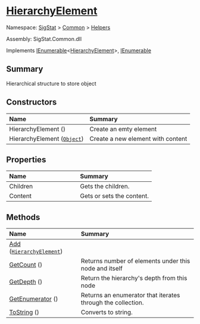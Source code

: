 # [HierarchyElement](./HierarchyElement.md)

Namespace: [SigStat]() > [Common](./../README.md) > [Helpers](./README.md)

Assembly: SigStat.Common.dll

Implements [IEnumerable](https://docs.microsoft.com/en-us/dotnet/api/System.Collections.Generic.IEnumerable-1)\<[HierarchyElement](./HierarchyElement.md)>, [IEnumerable](https://docs.microsoft.com/en-us/dotnet/api/System.Collections.IEnumerable)

## Summary
Hierarchical structure to store object

## Constructors

| <span>Name&nbsp;&nbsp;&nbsp;&nbsp;&nbsp;&nbsp;&nbsp;&nbsp;&nbsp;&nbsp;&nbsp;&nbsp;&nbsp;&nbsp;&nbsp;&nbsp;&nbsp;&nbsp;&nbsp;&nbsp;&nbsp;&nbsp;&nbsp;&nbsp;&nbsp;&nbsp;&nbsp;&nbsp;&nbsp;&nbsp;</span> | Summary | 
| :--- | :--- | 
| HierarchyElement () | Create an emty element | 
| HierarchyElement ([`Object`](https://docs.microsoft.com/en-us/dotnet/api/System.Object)) | Create a new element with content | 


## Properties

| <span>Name&nbsp;&nbsp;&nbsp;&nbsp;&nbsp;&nbsp;&nbsp;&nbsp;&nbsp;&nbsp;&nbsp;&nbsp;&nbsp;&nbsp;&nbsp;&nbsp;&nbsp;&nbsp;&nbsp;&nbsp;&nbsp;&nbsp;&nbsp;&nbsp;&nbsp;&nbsp;&nbsp;&nbsp;&nbsp;&nbsp;</span> | Summary | 
| :--- | :--- | 
| Children | Gets the children. | 
| Content | Gets or sets the content. | 


## Methods

| <span>Name&nbsp;&nbsp;&nbsp;&nbsp;&nbsp;&nbsp;&nbsp;&nbsp;&nbsp;&nbsp;&nbsp;&nbsp;&nbsp;&nbsp;&nbsp;&nbsp;&nbsp;&nbsp;&nbsp;&nbsp;&nbsp;&nbsp;&nbsp;&nbsp;&nbsp;&nbsp;&nbsp;&nbsp;&nbsp;&nbsp;</span> | Summary | 
| :--- | :--- | 
| [Add](./Methods/HierarchyElement--Add.md) ([`HierarchyElement`](./HierarchyElement.md)) |  | 
| [GetCount](./Methods/HierarchyElement--GetCount.md) () | Returns number of elements under this node and itself | 
| [GetDepth](./Methods/HierarchyElement--GetDepth.md) () | Return the hierarchy's depth from this node | 
| [GetEnumerator](./Methods/HierarchyElement--GetEnumerator.md) () | Returns an enumerator that iterates through the collection. | 
| [ToString](./Methods/HierarchyElement--ToString.md) () | Converts to string. | 


